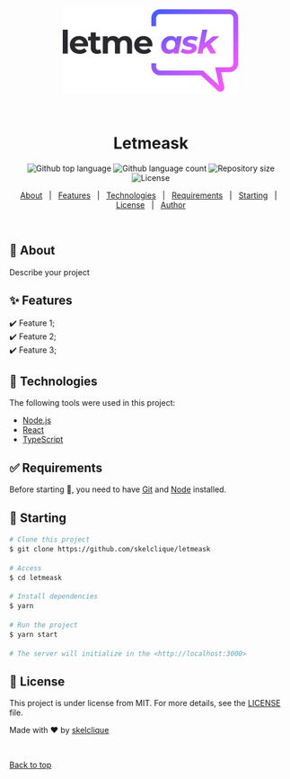 <div align="center" id="top"> 
  <img src="./src/assets/images/logo.svg" alt="Letmeask" />

  &#xa0;
</div>

<h1 align="center">Letmeask</h1>

<p align="center">
  <img alt="Github top language" src="https://img.shields.io/github/languages/top/skelclique/let-me-ask?color=56BEB8">

  <img alt="Github language count" src="https://img.shields.io/github/languages/count/skelclique/let-me-ask?color=56BEB8">

  <img alt="Repository size" src="https://img.shields.io/github/repo-size/skelclique/let-me-ask?color=56BEB8">

  <img alt="License" src="https://img.shields.io/github/license/skelclique/let-me-ask?color=56BEB8">
</p>

<p align="center">
  <a href="#dart-about">About</a> &#xa0; | &#xa0; 
  <a href="#sparkles-features">Features</a> &#xa0; | &#xa0;
  <a href="#rocket-technologies">Technologies</a> &#xa0; | &#xa0;
  <a href="#white_check_mark-requirements">Requirements</a> &#xa0; | &#xa0;
  <a href="#checkered_flag-starting">Starting</a> &#xa0; | &#xa0;
  <a href="#memo-license">License</a> &#xa0; | &#xa0;
  <a href="https://github.com/skelclique" target="_blank">Author</a>
</p>

<br>

## :dart: About ##

Describe your project

## :sparkles: Features ##

:heavy_check_mark: Feature 1;\
:heavy_check_mark: Feature 2;\
:heavy_check_mark: Feature 3;

## :rocket: Technologies ##

The following tools were used in this project:

- [Node.js](https://nodejs.org/en/)
- [React](https://pt-br.reactjs.org/)
- [TypeScript](https://www.typescriptlang.org/)

## :white_check_mark: Requirements ##

Before starting :checkered_flag:, you need to have [Git](https://git-scm.com) and [Node](https://nodejs.org/en/) installed.

## :checkered_flag: Starting ##

```bash
# Clone this project
$ git clone https://github.com/skelclique/letmeask

# Access
$ cd letmeask

# Install dependencies
$ yarn

# Run the project
$ yarn start

# The server will initialize in the <http://localhost:3000>
```

## :memo: License ##

This project is under license from MIT. For more details, see the [LICENSE](LICENSE.md) file.


Made with :heart: by <a href="https://github.com/skelclique" target="_blank">skelclique</a>

&#xa0;

<a href="#top">Back to top</a>
